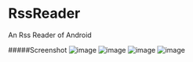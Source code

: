 RssReader
=========

An Rss Reader of Android


#####Screenshot
![image](https://raw2.github.com/baitouwei/RssReader/master/shots/shot1.png)
![image](https://raw2.github.com/baitouwei/RssReader/master/shots/shot2.png)
![image](https://raw2.github.com/baitouwei/RssReader/master/shots/shot3.png)
![image](https://raw2.github.com/baitouwei/RssReader/master/shots/shot4.png)